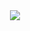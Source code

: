 <div style="display:flex;justify-content:center;align-items:center;">
  <img src="black-hole.gif">
</div>
